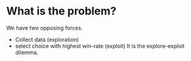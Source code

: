 # What is the problem?
We have two opposing forces. 
* Collect data (exploration)
* select choice with highest win-rate (exploit)
It is the explore-exploit dilemma. 